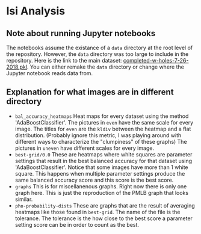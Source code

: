 # Isi Analysis

## Note about running Jupyter notebooks
The notebooks assume the existance of a `data` directory at the root level of the repository. However, the `data` directory was too large to include in the repository.
Here is the link to the main dataset: [completed-w-holes-7-26-2018.pkl](https://drive.google.com/open?id=1FFY_hlvYbcmBvi2UzLk4N8CdDF9A4Ptq).
You can either remake the `data` directory or change where the Jupyter notebook reads data from.

## Explanation for what images are in different directory
 - `bal_accuracy_heatmaps`
 Heat maps for every dataset using the method 'AdaBoostClassifier'. The pictures in `even` have the same scale for every image. 
 The titles for `even` are the `kldiv` between the heatmap and a flat distribution.
 (Probably ignore this metric, I was playing around with different ways to characterize the "clumpiness" of these graphs)
 The pictures in `uneven` have different scales for every image.
 - `best-grid/0.0`
 These are heatmaps where white squares are parameter settings that result in the best balanced accuracy for that dataset using 'AdaBoostClassifier'.
 Notice that some images have more than 1 white square. This happens when multiple parameter settings produce the same balanced accuracy score and this score is the best score.
 - `graphs`
 This is for miscellanenous graphs. Right now there is only one graph here. This is just the reproduction of the PMLB graph that looks similar.
 - `pho-probability-dists`
 These are graphs that are the result of averaging heatmaps like those found in `best-grid`. The name of the file is the tolerance.
 The tolerance is the how close to the best score a parameter setting score can be in order to count as the best.
 
 

